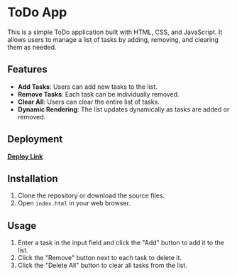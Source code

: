 # ToDo App

This is a simple ToDo application built with HTML, CSS, and JavaScript. It allows users to manage a list of tasks by adding, removing, and clearing them as needed.

## Features

- **Add Tasks**: Users can add new tasks to the list.
- **Remove Tasks**: Each task can be individually removed.
- **Clear All**: Users can clear the entire list of tasks.
- **Dynamic Rendering**: The list updates dynamically as tasks are added or removed.

## Deployment

**[Deploy Link](https://to-do-app-bay-gamma.vercel.app/)**

## Installation

1. Clone the repository or download the source files.
2. Open `index.html` in your web browser.

## Usage

1. Enter a task in the input field and click the "Add" button to add it to the list.
2. Click the "Remove" button next to each task to delete it.
3. Click the "Delete All" button to clear all tasks from the list.
